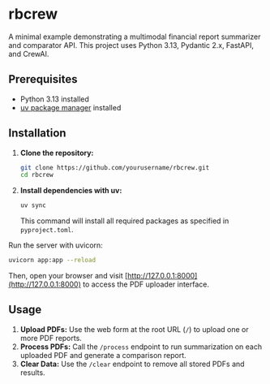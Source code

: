 # rbcrew

A minimal example demonstrating a multimodal financial report summarizer and comparator API. This project uses Python 3.13, Pydantic 2.x, FastAPI, and CrewAI.

## Prerequisites

- Python 3.13 installed
- [uv package manager](https://pypi.org/project/uv/) installed

## Installation

1. **Clone the repository:**

   ```bash
   git clone https://github.com/yourusername/rbcrew.git
   cd rbcrew
   ```

2. **Install dependencies with uv:**

   ```bash
   uv sync
   ```

   This command will install all required packages as specified in `pyproject.toml`.


Run the server with uvicorn:

```bash
uvicorn app:app --reload
```

Then, open your browser and visit [http://127.0.0.1:8000](http://127.0.0.1:8000) to access the PDF uploader interface.

## Usage

1. **Upload PDFs:** Use the web form at the root URL (`/`) to upload one or more PDF reports.
2. **Process PDFs:** Call the `/process` endpoint to run summarization on each uploaded PDF and generate a comparison report.
4. **Clear Data:** Use the `/clear` endpoint to remove all stored PDFs and results.
